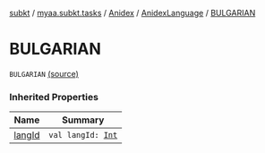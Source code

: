 [subkt](../../../index.md) / [myaa.subkt.tasks](../../index.md) / [Anidex](../index.md) / [AnidexLanguage](index.md) / [BULGARIAN](./-b-u-l-g-a-r-i-a-n.md)

# BULGARIAN

`BULGARIAN` [(source)](https://github.com/Myaamori/SubKt/blob/0.1.8/src/main/kotlin/myaa/subkt/tasks/tasks.kt#L1077)

### Inherited Properties

| Name | Summary |
|---|---|
| [langId](lang-id.md) | `val langId: `[`Int`](https://kotlinlang.org/api/latest/jvm/stdlib/kotlin/-int/index.html) |
